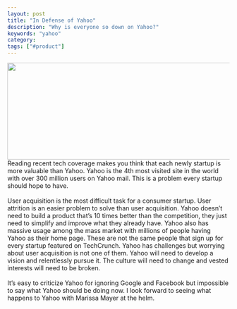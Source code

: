 ```yaml
---
layout: post
title: "In Defense of Yahoo"
description: "Why is everyone so down on Yahoo?"
keywords: "yahoo"
category:
tags: ["#product"]
---
```


<p><span><img height="220" src="http://www.personalbrandingblog.com/wp-content/uploads/2010/05/yahoologo.jpg" width="840"/>Reading recent tech coverage makes you think that each newly startup is more valuable than Yahoo. Yahoo is the 4th most visited site in the world with over 300 million users on Yahoo mail. This is a problem every startup should hope to have.</span><br/><span></span><br/><span>User acquisition is the most difficult task for a consumer startup. User attrition is an easier problem to solve than user acquisition. Yahoo doesn’t need to build a product that’s 10 times better than the competition, they just need to simplify and improve what they already have. Yahoo also has massive usage among the mass market with millions of people having Yahoo as their home page. These are not the same people that sign up for every startup featured on TechCrunch. Yahoo has challenges but worrying about user acquisition is not one of them. Yahoo will need to develop a vision and relentlessly pursue it. The culture will need to change and vested interests will need to be broken.</span><br/><span></span><br/><span>It’s easy to criticize Yahoo for ignoring Google and Facebook but impossible to say what Yahoo should be doing now. I look forward to seeing what happens to Yahoo with Marissa Mayer at the helm.</span></p>
